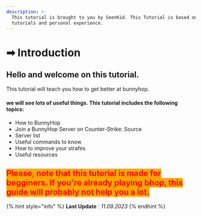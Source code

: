 ```yaml
---
description: >-
  This tutorial is brought to you by SeenKid. This Tutorial is based on existing
  tutorials and personal experience.
---
```


# ➡ Introduction

## Hello and welcome on this tutorial.

This tutorial will teach you how to get better at bunnyhop.

#### we will see lots of useful things. This tutorial includes the following topics:

* How to BunnyHop
* Join a BunnyHop Server on Counter-Strike: Source
* Server list
* Useful commands to know
* How to improve your strafes
* Useful resources

## <mark style="color:red;background-color:orange;">Please, note that this tutorial is made for begginers. If you're already playing bhop, this guide will probably not help you a lot.</mark>



{% hint style="info" %}
**Last Update** : _11.09.2023_
{% endhint %}
